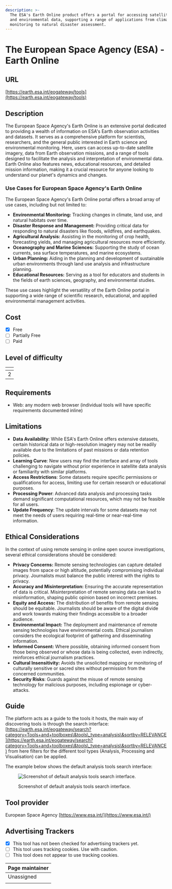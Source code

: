 ```yaml
---
description: >-
  The ESA's Earth Online product offers a portal for accessing satellite imagery
  and environmental data, supporting a range of applications from climate
  monitoring to natural disaster assessment.
---
```


# The European Space Agency (ESA) - Earth Online

## URL

[https://earth.esa.int/eogateway/tools](https://earth.esa.int/eogateway/tools)

## Description &#x20;

The European Space Agency's Earth Online is an extensive portal dedicated to providing a wealth of information on ESA's Earth observation activities and datasets. It serves as a comprehensive platform for scientists, researchers, and the general public interested in Earth science and environmental monitoring. Here, users can access up-to-date satellite imagery, data from Earth observation missions, and a range of tools designed to facilitate the analysis and interpretation of environmental data. Earth Online also features news, educational resources, and detailed mission information, making it a crucial resource for anyone looking to understand our planet's dynamics and changes.

### Use Cases for European Space Agency's Earth Online

The European Space Agency's Earth Online portal offers a broad array of use cases, including but not limited to:

* **Environmental Monitoring:** Tracking changes in climate, land use, and natural habitats over time.
* **Disaster Response and Management:** Providing critical data for responding to natural disasters like floods, wildfires, and earthquakes.
* **Agricultural Analysis:** Assisting in the monitoring of crop health, forecasting yields, and managing agricultural resources more efficiently.
* **Oceanography and Marine Sciences:** Supporting the study of ocean currents, sea surface temperatures, and marine ecosystems.
* **Urban Planning:** Aiding in the planning and development of sustainable urban environments through land use analysis and infrastructure planning.
* **Educational Resources:** Serving as a tool for educators and students in the fields of earth sciences, geography, and environmental studies.

These use cases highlight the versatility of the Earth Online portal in supporting a wide range of scientific research, educational, and applied environmental management activities.

## Cost

* [x] Free
* [ ] Partially Free
* [ ] Paid

## Level of difficulty

<table><thead><tr><th data-type="rating" data-max="5"></th></tr></thead><tbody><tr><td>2</td></tr></tbody></table>

## Requirements

* Web: any modern web browser (individual tools will have specific requirements documented inline)

## Limitations

* **Data Availability**: While ESA's Earth Online offers extensive datasets, certain historical data or high-resolution imagery may not be readily available due to the limitations of past missions or data retention policies.
* **Learning Curve**: New users may find the interface and array of tools challenging to navigate without prior experience in satellite data analysis or familiarity with similar platforms.
* **Access Restrictions**: Some datasets require specific permissions or qualifications for access, limiting use for certain research or educational purposes.
* **Processing Power**: Advanced data analysis and processing tasks demand significant computational resources, which may not be feasible for all users.
* **Update Frequency**: The update intervals for some datasets may not meet the needs of users requiring real-time or near-real-time information.

## Ethical Considerations

In the context of using remote sensing in online open source investigations, several ethical considerations should be considered:

* **Privacy Concerns:** Remote sensing technologies can capture detailed images from space or high altitude, potentially compromising individual privacy. Journalists must balance the public interest with the rights to privacy.
* **Accuracy and Misinterpretation:** Ensuring the accurate representation of data is critical. Misinterpretation of remote sensing data can lead to misinformation, shaping public opinion based on incorrect premises.
* **Equity and Access:** The distribution of benefits from remote sensing should be equitable. Journalists should be aware of the digital divide and work towards making their findings accessible to a broader audience.
* **Environmental Impact:** The deployment and maintenance of remote sensing technologies have environmental costs. Ethical journalism considers the ecological footprint of gathering and disseminating information.
* **Informed Consent:** Where possible, obtaining informed consent from those being observed or whose data is being collected, even indirectly, reinforces ethical journalism practices.
* **Cultural Insensitivity:** Avoids the unsolicited mapping or monitoring of culturally sensitive or sacred sites without permission from the concerned communities.
* **Security Risks**: Guards against the misuse of remote sensing technology for malicious purposes, including espionage or cyber-attacks.

## Guide

The platform acts as a guide to the tools it hosts, the main way of discovering tools is through the search interface: [https://earth.esa.int/eogateway/search?category=Tools+and+toolboxes\&tools\_type=analysis\&sortby=RELEVANCE](https://earth.esa.int/eogateway/search?category=Tools+and+toolboxes\&tools\_type=analysis\&sortby=RELEVANCE) from here filters for the different tool types (Analysis, Processing and Visualisation) can be applied. &#x20;

The example below shows the default analysis tools search interface:

<figure><img src=".gitbook/assets/Screenshot 2024-04-16 at 12.57.28 PM.png" alt="Screenshot of default analysis tools search interface."><figcaption><p>Screenshot of default analysis tools search interface.</p></figcaption></figure>

## Tool provider

European Space Agency [https://www.esa.int/](https://www.esa.int/)

## Advertising Trackers

* [x] This tool has not been checked for advertising trackers yet.
* [ ] This tool uses tracking cookies. Use with caution.
* [ ] This tool does not appear to use tracking cookies.

| Page maintainer |
| --------------- |
| Unassigned      |
|                 |

